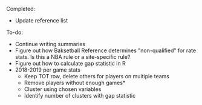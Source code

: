 Completed:
- Update reference list

To-do:
- Continue writing summaries
- Figure out how Baksetball Reference determines "non-qualified" for rate stats.  Is this a NBA rule or a site-specific rule?
- Figure out how to calculate gap statistic in R
- 2018-2019 per game stats
    - Keep TOT row, delete others for players on multiple teams
    - Remove players without enough games*
    - Cluster using chosen variables
    - Identify number of clusters with gap statistic
